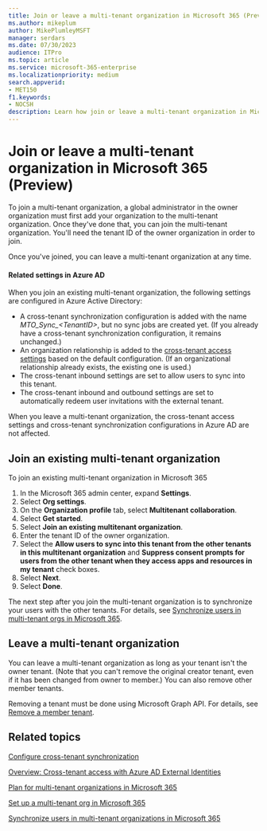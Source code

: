 ```yaml
---
title: Join or leave a multi-tenant organization in Microsoft 365 (Preview)
ms.author: mikeplum
author: MikePlumleyMSFT
manager: serdars
ms.date: 07/30/2023
audience: ITPro
ms.topic: article
ms.service: microsoft-365-enterprise
ms.localizationpriority: medium
search.appverid:
- MET150
f1.keywords:
- NOCSH
description: Learn how join or leave a multi-tenant organization in Microsoft 365.
---
```


# Join or leave a multi-tenant organization in Microsoft 365 (Preview)

To join a multi-tenant organization, a global administrator in the owner organization must first add your organization to the multi-tenant organization. Once they've done that, you can join the multi-tenant organization. You'll need the tenant ID of the owner organization in order to join.

Once you've joined, you can leave a multi-tenant organization at any time.

#### Related settings in Azure AD

When you join an existing multi-tenant organization, the following settings are configured in Azure Active Directory:

- A cross-tenant synchronization configuration is added with the name *MTO_Sync_\<TenantID\>*, but no sync jobs are created yet. (If you already have a cross-tenant synchronization configuration, it remains unchanged.)
- An organization relationship is added to the [cross-tenant access settings](/azure/active-directory/external-identities/cross-tenant-access-overview) based on the default configuration. (If an organizational relationship already exists, the existing one is used.)
- The cross-tenant inbound settings are set to allow users to sync into this tenant.
- The cross-tenant inbound and outbound settings are set to automatically redeem user invitations with the external tenant.

When you leave a multi-tenant organization, the cross-tenant access settings and cross-tenant synchronization configurations in Azure AD are not affected.

## Join an existing multi-tenant organization

To join an existing multi-tenant organization in Microsoft 365

1. In the Microsoft 365 admin center, expand **Settings**.
1. Select **Org settings**.
1. On the **Organization profile** tab, select **Multitenant collaboration**.
1. Select **Get started**.
1. Select **Join an existing multitenant organization**.
1. Enter the tenant ID of the owner organization.
1. Select the **Allow users to sync into this tenant from the other tenants in this multitenant organization** and **Suppress consent prompts for users from the other tenant when they access apps and resources in my tenant** check boxes.
1. Select **Next**.
1. Select **Done**.

The next step after you join the multi-tenant organization is to synchronize your users with the other tenants. For details, see [Synchronize users in multi-tenant orgs in Microsoft 365](sync-users-multi-tenant-orgs.md).

## Leave a multi-tenant organization

You can leave a multi-tenant organization as long as your tenant isn't the owner tenant. (Note that you can't remove the original creator tenant, even if it has been changed from owner to member.) You can also remove other member tenants.

Removing a tenant must be done using Microsoft Graph API. For details, see [Remove a member tenant](/azure/active-directory/multi-tenant-organizations/configure-graph#step-5-optional-remove-a-member-tenant).

## Related topics

[Configure cross-tenant synchronization](/azure/active-directory/multi-tenant-organizations/cross-tenant-synchronization-configure)

[Overview: Cross-tenant access with Azure AD External Identities](/azure/active-directory/external-identities/cross-tenant-access-overview)

[Plan for multi-tenant organizations in Microsoft 365](plan-multi-tenant-org-overview.md)

[Set up a multi-tenant org in Microsoft 365](set-up-multi-tenant-org.md)

[Synchronize users in multi-tenant organizations in Microsoft 365](sync-users-multi-tenant-orgs)
